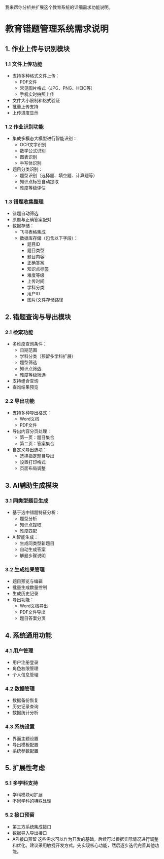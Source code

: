 我来帮你分析并扩展这个教育系统的详细需求功能说明。

# 教育错题管理系统需求说明
## 1. 作业上传与识别模块
### 1.1 文件上传功能
- 支持多种格式文件上传：
  - PDF文件
  - 常见图片格式（JPG、PNG、HEIC等）
  - 手机实时拍照上传
- 文件大小限制和格式验证
- 批量上传支持
- 上传进度显示
### 1.2 作业识别功能
- 集成多模态大模型进行智能识别：
  - OCR文字识别
  - 数学公式识别
  - 图表识别
  - 手写体识别
- 题目分类识别：
  - 题型识别（选择题、填空题、计算题等）
  - 知识点标签自动提取
  - 难度等级评估
### 1.3 错题收集整理
- 错题自动筛选
- 原题与正确答案配对
- 数据存储：
  - 飞书表格集成
  - 数据库存储（包含以下字段）：
    - 题目ID
    - 题目类型
    - 题目内容
    - 正确答案
    - 知识点标签
    - 难度等级
    - 上传时间
    - 学科分类
    - 用户ID
    - 图片/文件存储路径
## 2. 错题查询与导出模块
### 2.1 检索功能
- 多维度查询条件：
  - 日期范围
  - 学科分类（预留多学科扩展）
  - 题型筛选
  - 知识点筛选
  - 难度等级筛选
- 支持组合查询
- 查询结果预览
### 2.2 导出功能
- 支持多种导出格式：
  - Word文档
  - PDF文件
- 导出内容分页处理：
  - 第一页：题目集合
  - 第二页：答案集合
- 自定义导出选项：
  - 选择指定题目导出
  - 设置打印格式
  - 页面布局调整
## 3. AI辅助生成模块
### 3.1 同类型题目生成
- 基于选中错题特征分析：
  - 题型分析
  - 知识点提取
  - 难度匹配
- AI智能生成：
  - 生成同类型新题目
  - 自动生成答案
  - 解题步骤说明
### 3.2 生成结果管理
- 题目预览与编辑
- 批量生成数量控制
- 生成历史记录
- 导出功能：
  - Word文档导出
  - PDF文件导出
  - 题目答案分页
## 4. 系统通用功能
### 4.1 用户管理
- 用户注册登录
- 角色权限管理
- 个人信息管理
### 4.2 数据管理
- 数据备份恢复
- 历史记录查询
- 数据统计分析
### 4.3 系统设置
- 界面主题设置
- 导出模板配置
- 系统参数配置
## 5. 扩展性考虑
### 5.1 多学科支持
- 学科模块可扩展
- 不同学科的特殊处理
### 5.2 接口预留
- 第三方系统集成接口
- 数据导入导出接口
- API接口预留
这些需求可以作为开发的基础，后续可以根据实际情况进行调整和优化。建议采用敏捷开发方式，先实现核心功能，然后逐步迭代完善其他功能。